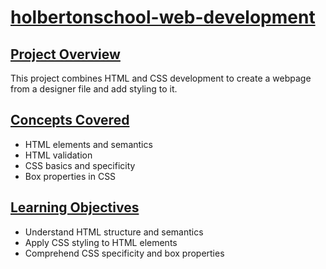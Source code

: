 # [holbertonschool-web-development](https://via.placeholder.com/10/00b48a?text=+)

## [Project Overview](https://via.placeholder.com/10/00b48a?text=+)
This project combines HTML and CSS development to create a webpage from a designer file and add styling to it.

## [Concepts Covered](https://via.placeholder.com/10/00b48a?text=+)
- HTML elements and semantics
- HTML validation
- CSS basics and specificity
- Box properties in CSS

## [Learning Objectives](https://via.placeholder.com/10/00b48a?text=+)
- Understand HTML structure and semantics
- Apply CSS styling to HTML elements
- Comprehend CSS specificity and box properties

